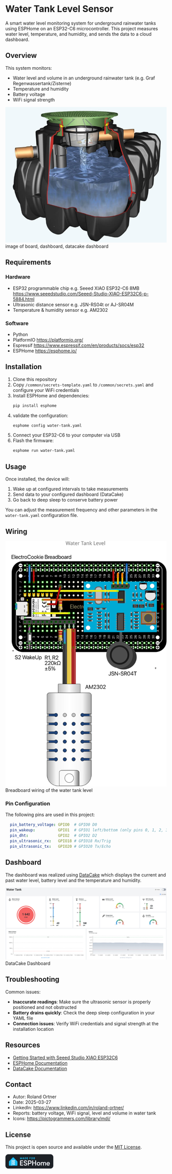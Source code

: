 # Water Tank Level Sensor

A smart water level monitoring system for underground rainwater tanks using ESPHome on an ESP32-C6 microcontroller. This project measures water level, temperature, and humidity, and sends the data to a cloud dashboard.

## Overview

This system monitors:
- Water level and volume in an underground rainwater tank (e.g. Graf Regenwassertank/Zisterne)
- Temperature and humidity
- Battery voltage
- WiFi signal strength

![Water Tank](images/water-tank.jpg "Water-Tank")  
image of board, dashboard, datacake dashboard

## Requirements

### Hardware 

- ESP32 programmable chip e.g. Seeed XIAO ESP32-C6 8MB https://www.seeedstudio.com/Seeed-Studio-XIAO-ESP32C6-p-5884.html 
- Ultrasonic distance sensor e.g. JSN-RS04t or AJ-SR04M
- Temperature & humidity sensor e.g. AM2302 

### Software 

- Python 
- PlatformIO https://platformio.org/
- Espressif https://www.espressif.com/en/products/socs/esp32
- ESPHome https://esphome.io/

## Installation

1. Clone this repository
2. Copy `/common/secrets-template.yaml` to `/common/secrets.yaml` and configure your WiFi credentials
3. Install ESPHome and dependencies:
   ```bash
   pip install esphome
   ```
4. validate the configuration:
   ```bash  
   esphome config water-tank.yaml
   ```
5. Connect your ESP32-C6 to your computer via USB
6. Flash the firmware:
   ```bash
   esphome run water-tank.yaml
   ```

## Usage

Once installed, the device will:
1. Wake up at configured intervals to take measurements
2. Send data to your configured dashboard (DataCake)
3. Go back to deep sleep to conserve battery power

You can adjust the measurement frequency and other parameters in the `water-tank.yaml` configuration file.

## Wiring

![Breadboard of Water Tank Level](images/breadboard-water-tank-level.png "Breadboard")  
Breadboard wiring of the water tank level

### Pin Configuration

The following pins are used in this project:
```yaml
  pin_battery_voltage: GPIO0  # GPIO0 D0
  pin_wakeup:          GPIO1  # GPIO1 left/bottom (only pins 0, 1, 2, 3, 4, 5, 6, 7 may support wakeup)
  pin_dht:             GPIO2  # GPIO2 D2
  pin_ultrasonic_rx:   GPIO18 # GPIO18 Rx/Trig
  pin_ultrasonic_tx:   GPIO20 # GPIO20 Tx/Echo
```

## Dashboard

The dashboard was realized using [DataCake](https://datacake.co/) which displays the current and past water level, battery level and the temperature and humidity.

![Dashboard](/images/dashboard.png)  
DataCake Dashboard

## Troubleshooting

Common issues:
- **Inaccurate readings**: Make sure the ultrasonic sensor is properly positioned and not obstructed
- **Battery drains quickly**: Check the deep sleep configuration in your YAML file
- **Connection issues**: Verify WiFi credentials and signal strength at the installation location

## Resources

- [Getting Started with Seeed Studio XIAO ESP32C6](https://wiki.seeedstudio.com/xiao_esp32c6_getting_started/)
- [ESPHome Documentation](https://esphome.io/)
- [DataCake Documentation](https://docs.datacake.de/)

## Contact

- Autor: Roland Ortner
- Date: 2025-03-27
- LinkedIn: https://www.linkedin.com/in/roland-ortner/
- Reports: battery voltage, WiFi signal, level and volume in water tank
- Icons: https://pictogrammers.com/library/mdi/

## License

This project is open source and available under the [MIT License](LICENSE).

<img src="images/made-for-esphome-white-on-black.png" title="Made for ESPHome" alt="Made for ESPHome Logo" width=150>
